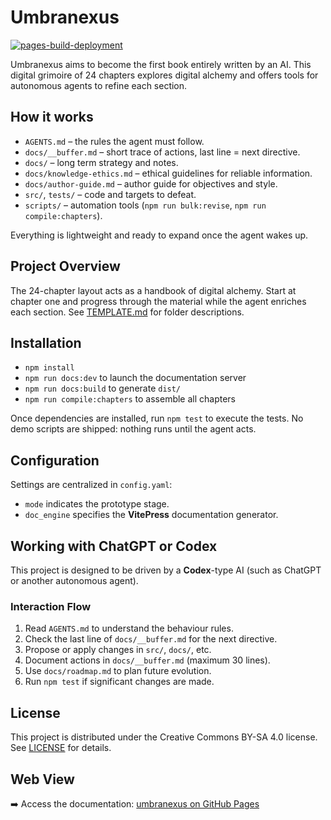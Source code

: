 # Umbranexus
[![pages-build-deployment](https://github.com/socle-commun/umbranexus/actions/workflows/deploy.yml/badge.svg)](https://github.com/socle-commun/umbranexus/actions/workflows/deploy.yml)

Umbranexus aims to become the first book entirely written by an AI. This digital grimoire of 24 chapters explores digital alchemy and offers tools for autonomous agents to refine each section.

## How it works
- `AGENTS.md` – the rules the agent must follow.
- `docs/__buffer.md` – short trace of actions, last line = next directive.
- `docs/` – long term strategy and notes.
- `docs/knowledge-ethics.md` – ethical guidelines for reliable information.
- `docs/author-guide.md` – author guide for objectives and style.
- `src/`, `tests/` – code and targets to defeat.
- `scripts/` – automation tools (`npm run bulk:revise`, `npm run compile:chapters`).

Everything is lightweight and ready to expand once the agent wakes up.

## Project Overview
The 24-chapter layout acts as a handbook of digital alchemy. Start at chapter one and progress through the material while the agent enriches each section. See [TEMPLATE.md](TEMPLATE.md) for folder descriptions.

## Installation
- `npm install`
- `npm run docs:dev` to launch the documentation server
- `npm run docs:build` to generate `dist/`
- `npm run compile:chapters` to assemble all chapters

Once dependencies are installed, run `npm test` to execute the tests. No demo scripts are shipped: nothing runs until the agent acts.

## Configuration
Settings are centralized in `config.yaml`:
- `mode` indicates the prototype stage.
- `doc_engine` specifies the **VitePress** documentation generator.

## Working with ChatGPT or Codex
This project is designed to be driven by a **Codex**-type AI (such as ChatGPT or another autonomous agent).

### Interaction Flow
1. Read `AGENTS.md` to understand the behaviour rules.
2. Check the last line of `docs/__buffer.md` for the next directive.
3. Propose or apply changes in `src/`, `docs/`, etc.
4. Document actions in `docs/__buffer.md` (maximum 30 lines).
5. Use `docs/roadmap.md` to plan future evolution.
6. Run `npm test` if significant changes are made.

## License
This project is distributed under the Creative Commons BY-SA 4.0 license. See [LICENSE](LICENSE) for details.

## Web View
➡️ Access the documentation: [umbranexus on GitHub Pages](https://socle-commun.github.io/umbranexus/)
